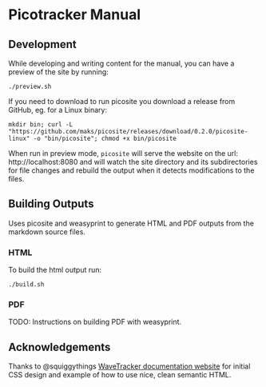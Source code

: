 # Picotracker Manual

## Development

While developing and writing content for the manual, you can have a preview of the site by running:
```
./preview.sh
```

If you need to download to run picosite you download a release from GitHub, eg. for a Linux binary:

```
mkdir bin; curl -L "https://github.com/maks/picosite/releases/download/0.2.0/picosite-linux" -o "bin/picosite"; chmod +x bin/picosite
```

When run in preview mode, `picosite` will serve the website on the url:  http://localhost:8080 and will watch the site directory and its subdirectories for file changes and rebuild the output when it detects modifications to the files.

## Building Outputs

Uses picosite and weasyprint to generate HTML and PDF outputs from the markdown source files.


### HTML

To build the html output run:
```
./build.sh
```

### PDF

TODO: Instructions on building PDF with weasyprint.

## Acknowledgements

Thanks to @squiggythings [WaveTracker documentation website](https://github.com/squiggythings/wavetracker-site) for initial CSS design and example of how to use nice, clean semantic HTML.


